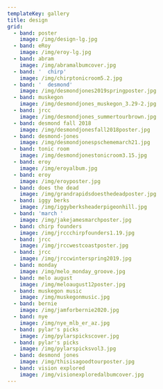 ```yaml
---
templateKey: gallery
title: design
grid:
  - band: poster
    image: /img/design-lg.jpg
  - band: eRoy
    image: /img/eroy-lg.jpg
  - band: abram
    image: /img/abramalbumcover.jpg
  - band: '  chirp'
    image: /img/chirptonicroom5.2.jpg
  - band: '  desmond'
    image: /img/desmondjones2019springposter.jpg
  - band: muskegon
    image: /img/desmondjones_muskegon_3.29-2.jpg
  - band: jrcc
    image: /img/desmondjones_summertourbrown.jpg
  - band: desmond fall 2018
    image: /img/desmondjonesfall2018poster.jpg
  - band: desmond-jones
    image: /img/desmondjonespschememarch21.jpg
  - band: tonic room
    image: /img/desmondjonestonicroom3.15.jpg
  - band: eroy
    image: /img/eroyalbum.jpg
  - band: eroy
    image: /img/eroyposter.jpg
  - band: does the dead
    image: /img/grandrapidsdoesthedeadposter.jpg
  - band: iggy berks
    image: /img/iggyberksheaderpigeonhill.jpg
  - band: 'march '
    image: /img/jakejamesmarchposter.jpg
  - band: chirp founders
    image: /img/jrccchirpfounders1.19.jpg
  - band: jrcc
    image: /img/jrccwestcoastposter.jpg
  - band: jrcc
    image: /img/jrccwinterspring2019.jpg
  - band: monday
    image: /img/melo_monday_groove.jpg
  - band: melo august
    image: /img/meloaugust12poster.jpg
  - band: muskegon music
    image: /img/muskegonmusic.jpg
  - band: bernie
    image: /img/jamforbernie2020.jpg
  - band: nye
    image: /img/nye_mlb_er_az.jpg
  - band: pylar's picks
    image: /img/pylarspickscover.jpg
  - band: pylar's picks
    image: /img/pylarspicksvol3.jpg
  - band: desmond jones
    image: /img/thisisagoodtourposter.jpg
  - band: vision explored
    image: /img/visionexploredalbumcover.jpg
---
```


